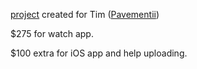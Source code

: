 [project](https://www.freelancer.com/projects/Objective-C/Finalize-Watch-App/) created for Tim ([Pavementii](https://www.freelancer.com/u/Pavementii.html))

$275 for watch app.

$100 extra for iOS app and help uploading.